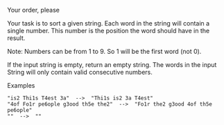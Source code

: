 Your order, please

Your task is to sort a given string. Each word in the string will contain a single number. This number is the position 
the word should have in the result.

Note: Numbers can be from 1 to 9. So 1 will be the first word (not 0).

If the input string is empty, return an empty string. The words in the input String will only contain valid consecutive 
numbers.

Examples

    "is2 Thi1s T4est 3a"  -->  "Thi1s is2 3a T4est"
    "4of Fo1r pe6ople g3ood th5e the2"  -->  "Fo1r the2 g3ood 4of th5e pe6ople"
    ""  -->  ""
